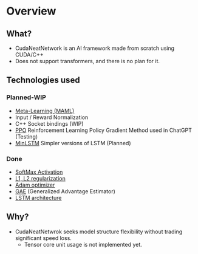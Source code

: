 # Overview
## What?

* CudaNeatNetwork is an AI framework made from scratch using CUDA/C++
* Does not support transformers, and there is no plan for it.

## Technologies used
### Planned-WIP
 - [Meta-Learning (MAML)](https://arxiv.org/abs/1703.03400)
 - Input / Reward Normalization
 - C++ Socket bindings (WIP)
 - [PPO](https://arxiv.org/abs/1707.06347) Reinforcement Learning Policy Gradient Method used in ChatGPT (Testing)
 - [MinLSTM](https://arxiv.org/abs/2410.01201) Simpler versions of LSTM (Planned)

### Done
 - [SoftMax Activation](https://en.wikipedia.org/wiki/Softmax_function)
 - [L1, L2 regularization](https://developers.google.com/machine-learning/glossary#l1-loss)
 - [Adam optimizer](https://arxiv.org/abs/1412.6980)
 - [GAE](https://arxiv.org/abs/1506.02438) (Generalized Advantage Estimator)
 - [LSTM architecture](https://i.sstatic.net/RHNrZ.jpg) 

## Why?
* CudaNeatNetwrok seeks model structure flexibility without trading significant speed loss.
	* Tensor core unit usage is not implemented yet.
